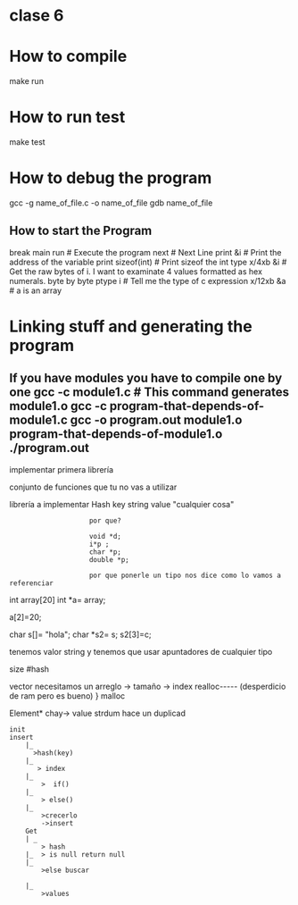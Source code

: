 # clase 6

# How to compile
make run

# How to run test
make test

# How to debug the program
gcc -g name_of_file.c -o name_of_file
gdb name_of_file

## How to start the Program
break main
run # Execute the program
next # Next Line
print &i # Print the address of the variable
print sizeof(int) # Print sizeof the int type
x/4xb &i # Get the raw bytes of i. I want to examinate 4 values formatted as hex numerals. byte by byte
ptype i # Tell me the type of c expression
x/12xb &a # a is an array

# Linking stuff and generating the program

If you have modules you have to compile one by one
gcc -c module1.c # This command generates module1.o
gcc -c program-that-depends-of-module1.c
gcc -o program.out module1.o program-that-depends-of-module1.o
./program.out
---------------------------------------------------------------------------------------------------------
implementar primera librería

conjunto de funciones que tu no vas a utilizar

librería a implementar Hash
                        key string
                        value "cualquier cosa"


                        por que?

                        void *d;
                        i*p ;
                        char *p;
                        double *p;

                        por que ponerle un tipo nos dice como lo vamos a referenciar

int array[20]
int *a= array;

a[2]=20;



char s[]= "hola";
char *s2= s;
s2[3]=c;

tenemos valor string y tenemos que usar apuntadores de cualquier tipo


size
#hash 


vector necesitamos un arreglo
                    -> tamaño
                    -> index
                    realloc----- (desperdicio de ram pero es bueno) }   malloc

Element*
chay-> value
    strdum hace un duplicad

    init
    insert
        |_
          >hash(key)
        |_
           > index
        |_ 
            >  if()  
        |_
            > else()
        |_
            >crecerlo
            ->insert
        Get
        | _
            > hash
        |_  > is null return null
        |_
            >else buscar

        |_
            >values            